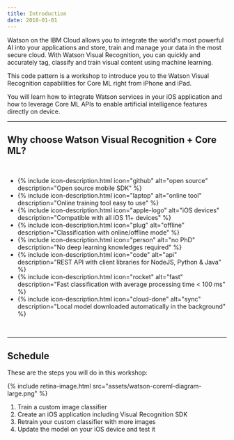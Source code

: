 ```yaml
---
title: Introduction
date: 2018-01-01
---
```


Watson on the IBM Cloud allows you to integrate the world's most powerful AI into your applications and store, train and manage your data in the most secure cloud. With Watson Visual Recognition, you can quickly and accurately tag, classify and train visual content using machine learning.

This code pattern is a workshop to introduce you to the Watson Visual Recognition capabilities for Core ML right from iPhone and iPad.

You will learn how to integrate Watson services in your iOS application and how to leverage Core ML APIs to enable artificial intelligence features directly on device.

<hr />

## Why choose Watson Visual Recognition + Core ML?

<br />

<ul class="list-unstyled">
  <li>{% include icon-description.html icon="github" alt="open source" description="Open source mobile SDK" %}</li>
  <li>{% include icon-description.html icon="laptop" alt="online tool" description="Online training tool easy to use" %}</li>
  <li>{% include icon-description.html icon="apple-logo" alt="iOS devices" description="Compatible with all iOS 11+ devices" %}</li>
  <li>{% include icon-description.html icon="plug" alt="offline" description="Classification with online/offline mode" %}</li>
  <li>{% include icon-description.html icon="person" alt="no PhD" description="No deep learning knowledges required" %}</li>
  <li>{% include icon-description.html icon="code" alt="api" description="REST API with client libraries for NodeJS, Python & Java" %}</li>
  <li>{% include icon-description.html icon="rocket" alt="fast" description="Fast classification with average processing time < 100 ms" %}</li>
  <li>{% include icon-description.html icon="cloud-done" alt="sync" description="Local model downloaded automatically in the background" %}</li>
</ul>

<br />

<hr />

## Schedule

These are the steps you will do in this workshop:

{% include retina-image.html src="assets/watson-coreml-diagram-large.png" %}

1. Train a custom image classifier
2. Create an iOS application including Visual Recognition SDK
3. Retrain your custom classifier with more images
4. Update the model on your iOS device and test it
